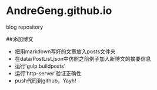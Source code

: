 # AndreGeng.github.io
blog repository

##添加博文
* 把用markdown写好的文章放入posts文件夹
* 在data/PostList.json中仿照之前例子加入新博文的摘要信息
* 运行'gulp buildposts'
* 运行'http-server'验证正确性
* push代码到github，Yayh!